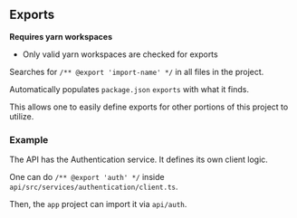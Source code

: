 ## Exports

**Requires yarn workspaces**
- Only valid yarn workspaces are checked for exports

Searches for `/** @export 'import-name' */` in all files in the project.

Automatically populates `package.json` `exports` with what it finds.

This allows one to easily define exports for other portions of this project to utilize.


### Example

The API has the Authentication service. It defines its own client logic.

One can do `/** @export 'auth' */` inside `api/src/services/authentication/client.ts`.

Then, the `app` project can import it via `api/auth`.